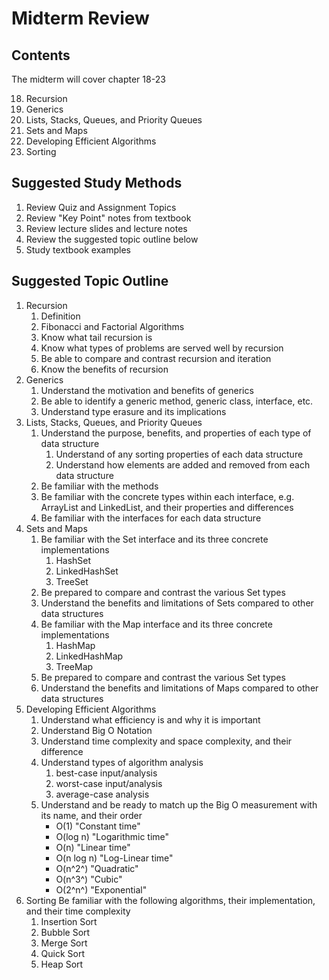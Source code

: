 # Midterm Review

## Contents

The midterm will cover chapter 18-23

18. Recursion
19. Generics
20. Lists, Stacks, Queues, and Priority Queues
21. Sets and Maps
22. Developing Efficient Algorithms
23. Sorting

## Suggested Study Methods

1. Review Quiz and Assignment Topics
2. Review "Key Point" notes from textbook
3. Review lecture slides and lecture notes
4. Review the suggested topic outline below
5. Study textbook examples

## Suggested Topic Outline

1. Recursion
    1. Definition
    2. Fibonacci and Factorial Algorithms
    3. Know what tail recursion is
    4. Know what types of problems are served well by recursion
    5. Be able to compare and contrast recursion and iteration
    6. Know the benefits of recursion
2. Generics
    1. Understand the motivation and benefits of generics
    2. Be able to identify a generic method, generic class, interface, etc.
    3. Understand type erasure and its implications
3. Lists, Stacks, Queues, and Priority Queues
    1. Understand the purpose, benefits, and properties of each type of data structure
        1. Understand of any sorting properties of each data structure
        2. Understand how elements are added and removed from each data structure
    2. Be familiar with the methods
    3. Be familiar with the concrete types within each interface, e.g. ArrayList and LinkedList, and their properties and differences
    4. Be familiar with the interfaces for each data structure
4. Sets and Maps
    1. Be familiar with the Set interface and its three concrete implementations
        1. HashSet
        2. LinkedHashSet
        3. TreeSet
    2. Be prepared to compare and contrast the various Set types
    3. Understand the benefits and limitations of Sets compared to other data structures
    4. Be familiar with the Map interface and its three concrete implementations
        1. HashMap
        2. LinkedHashMap
        3. TreeMap
    5. Be prepared to compare and contrast the various Set types
    6. Understand the benefits and limitations of Maps compared to other data structures
5. Developing Efficient Algorithms
    1. Understand what efficiency is and why it is important
    2. Understand Big O Notation
    3. Understand time complexity and space complexity, and their difference
    4. Understand types of algorithm analysis
        1. best-case input/analysis
        2. worst-case input/analysis
        3. average-case analysis
    5. Understand and be ready to match up the Big O measurement with its name, and their order
        * O(1) "Constant time"
        * O(log n) "Logarithmic time"
        * O(n) "Linear time"
        * O(n log n) "Log-Linear time"
        * O(n^2^) "Quadratic"
        * O(n^3^) "Cubic"
        * O(2^n^) "Exponential"
6. Sorting
  Be familiar with the following algorithms, their implementation, and their time complexity
    1. Insertion Sort
    2. Bubble Sort
    3. Merge Sort
    4. Quick Sort
    5. Heap Sort
